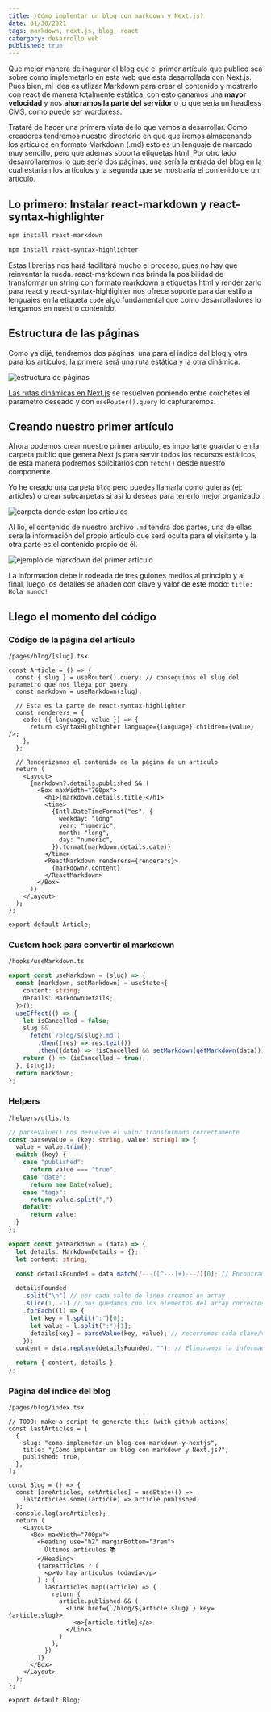 ```yaml
---
title: ¿Cómo implentar un blog con markdown y Next.js?
date: 01/30/2021
tags: markdown, next.js, blog, react
catergory: desarrollo web
published: true
---
```


Que mejor manera de inagurar el blog que el primer artículo que publico sea sobre como implemetarlo en esta web que esta desarrollada con Next.js. Pues bien, mi idea es utlizar Markdown para crear el contenido y mostrarlo con react de manera totalmente estática, con esto ganamos una **mayor velocidad** y nos **ahorramos la parte del servidor** o lo que sería un headless CMS, como puede ser wordpress.

Trataré de hacer una primera vista de lo que vamos a desarrollar. Como creadores tendremos nuestro directorio en que que iremos almacenando los articulos en formato Markdown (.md) esto es un lenguaje de marcado muy sencillo, pero que ademas soporta etiquetas html. Por otro lado desarrollaremos lo que sería dos páginas, una sería la entrada del blog en la cuál estarian los artículos y la segunda que se mostraría el contenido de un artículo.

## Lo primero: Instalar react-markdown y react-syntax-highlighter

```bash
npm install react-markdown
```

```bash
npm install react-syntax-highlighter
```

Estas librerias nos hará facilitará mucho el proceso, pues no hay que reinventar la rueda. react-markdown nos brinda la posibilidad de transformar un string con formato markdown a etiquetas html y renderizarlo para react y react-syntax-highlighter nos ofrece soporte para dar estilo a lenguajes en la etiqueta `code` algo fundamental que como desarrolladores lo tengamos en nuestro contenido.

## Estructura de las páginas

Como ya dijé, tendremos dos páginas, una para el indice del blog y otra para los artículos, la primera será una ruta estática y la otra dinámica.

![estructura de páginas](/images/blog/como-implemetar-un-blog-con-markdown-y-nextjs/estructura_paginas.png)

[Las rutas dinámicas en Next.js](https://nextjs.org/docs/routing/dynamic-routes) se resuelven poniendo entre corchetes el parametro deseado y con `useRouter().query` lo capturaremos.

## Creando nuestro primer artículo

Ahora podemos crear nuestro primer artículo, es importarte guardarlo en la carpeta public que genera Next.js para servir todos los recursos estáticos, de esta manera podremos solicitarlos con `fetch()` desde nuestro componente.

Yo he creado una carpeta `blog` pero puedes llamarla como quieras (ej: articles) o crear subcarpetas si así lo deseas para tenerlo mejor organizado.

![carpeta donde estan los artículos](/images/blog/como-implemetar-un-blog-con-markdown-y-nextjs/carpeta_articulos.png)

Al lio, el contenido de nuestro archivo `.md` tendra dos partes, una de ellas sera la información del propio artículo que será oculta para el visitante y la otra parte es el contenido propio de él.

![ejemplo de markdown del primer artículo](/images/blog/como-implemetar-un-blog-con-markdown-y-nextjs/markdown_primer_articulo.png)

La información debe ir rodeada de tres guiones medios al principio y al final, luego los detalles se añaden con clave y valor de este modo: `title: Hola mundo!`

## Llego el momento del código

### Código de la página del artículo

`/pages/blog/[slug].tsx`

```tsx
const Article = () => {
  const { slug } = useRouter().query; // conseguimos el slug del parametro que nos llega por query
  const markdown = useMarkdown(slug);

  // Esta es la parte de react-syntax-highlighter
  const renderers = {
    code: ({ language, value }) => {
      return <SyntaxHighlighter language={language} children={value} />;
    },
  };

  // Renderizamos el contenido de la página de un artículo
  return (
    <Layout>
      {markdown?.details.published && (
        <Box maxWidth="700px">
          <h1>{markdown.details.title}</h1>
          <time>
            {Intl.DateTimeFormat("es", {
              weekday: "long",
              year: "numeric",
              month: "long",
              day: "numeric",
            }).format(markdown.details.date)}
          </time>
          <ReactMarkdown renderers={renderers}>
            {markdown?.content}
          </ReactMarkdown>
        </Box>
      )}
    </Layout>
  );
};

export default Article;
```

### Custom hook para convertir el markdown

`/hooks/useMarkdown.ts`

```ts
export const useMarkdown = (slug) => {
  const [markdown, setMarkdown] = useState<{
    content: string;
    details: MarkdownDetails;
  }>();
  useEffect(() => {
    let isCancelled = false;
    slug &&
      fetch(`/blog/${slug}.md`)
        .then((res) => res.text())
        .then((data) => !isCancelled && setMarkdown(getMarkdown(data)));
    return () => (isCancelled = true);
  }, [slug]);
  return markdown;
};
```

### Helpers

`/helpers/utlis.ts`

```ts
// parseValue() nos devuelve el valor transformado correctamente
const parseValue = (key: string, value: string) => {
  value = value.trim();
  switch (key) {
    case "published":
      return value === "true";
    case "date":
      return new Date(value);
    case "tags":
      return value.split(",");
    default:
      return value;
  }
};

export const getMarkdown = (data) => {
  let details: MarkdownDetails = {};
  let content: string;

  const detailsFounded = data.match(/---([^---]+)---/)[0]; // Encontramos la información del artículo con esta regex

  detailsFounded
    .split("\n") // por cada salto de linea creamos un array
    .slice(1, -1) // nos quedamos con los elementos del array correctos, eliminamos los guiones medios que estan en la primera y última posición
    .forEach((l) => {
      let key = l.split(":")[0];
      let value = l.split(":")[1];
      details[key] = parseValue(key, value); // recorremos cada clave/valor y se lo asignamos al objeto definido
    });
  content = data.replace(detailsFounded, ""); // Eliminamos la información de la data (información y contenido) y nos quedamos solo con el contenido

  return { content, details };
};
```

### Página del indice del blog

`/pages/blog/index.tsx`

```tsx
// TODO: make a script to generate this (with github actions)
const lastArticles = [
  {
    slug: "como-implemetar-un-blog-con-markdown-y-nextjs",
    title: "¿Cómo implentar un blog con markdown y Next.js?",
    published: true,
  },
];

const Blog = () => {
  const [areArticles, setArticles] = useState(() =>
    lastArticles.some((article) => article.published)
  );
  console.log(areArticles);
  return (
    <Layout>
      <Box maxWidth="700px">
        <Heading use="h2" marginBottom="3rem">
          Últimos artículos 📚
        </Heading>
        {!areArticles ? (
          <p>No hay artículos todavía</p>
        ) : (
          lastArticles.map((article) => {
            return (
              article.published && (
                <Link href={`/blog/${article.slug}`} key={article.slug}>
                  <a>{article.title}</a>
                </Link>
              )
            );
          })
        )}
      </Box>
    </Layout>
  );
};

export default Blog;
```
